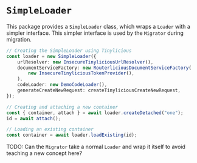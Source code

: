 # `SimpleLoader`

This package provides a `SimpleLoader` class, which wraps a `Loader` with a simpler interface.  This simpler interface is used by the `Migrator` during migration.

```ts
// Creating the SimpleLoader using Tinylicious
const loader = new SimpleLoader({
	urlResolver: new InsecureTinyliciousUrlResolver(),
	documentServiceFactory: new RouterliciousDocumentServiceFactory(
		new InsecureTinyliciousTokenProvider(),
	),
	codeLoader: new DemoCodeLoader(),
	generateCreateNewRequest: createTinyliciousCreateNewRequest,
});

// Creating and attaching a new container
const { container, attach } = await loader.createDetached("one");
id = await attach();

// Loading an existing container
const container = await loader.loadExisting(id);
```

TODO: Can the `Migrator` take a normal `Loader` and wrap it itself to avoid teaching a new concept here?
